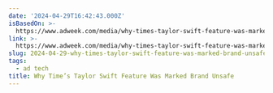 ```yaml
---
date: '2024-04-29T16:42:43.000Z'
isBasedOn: >-
  https://www.adweek.com/media/why-times-taylor-swift-feature-was-marked-brand-unsafe/
link: >-
  https://www.adweek.com/media/why-times-taylor-swift-feature-was-marked-brand-unsafe/
slug: 2024-04-29-why-times-taylor-swift-feature-was-marked-brand-unsafe
tags:
  - ad tech
title: Why Time’s Taylor Swift Feature Was Marked Brand Unsafe
---
```


